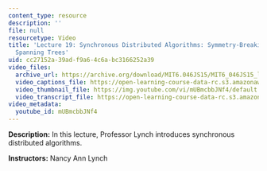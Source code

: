 ```yaml
---
content_type: resource
description: ''
file: null
resourcetype: Video
title: 'Lecture 19: Synchronous Distributed Algorithms: Symmetry-Breaking. Shortest-Paths
  Spanning Trees'
uid: cc27152a-39ad-f9a6-4c6a-bc3166252a39
video_files:
  archive_url: https://archive.org/download/MIT6.046JS15/MIT6_046JS15_lec19_300k.mp4
  video_captions_file: https://open-learning-course-data-rc.s3.amazonaws.com/6-046j-design-and-analysis-of-algorithms-spring-2015/e9878959e223527380cbc1415bdf908a_mUBmcbbJNf4.vtt
  video_thumbnail_file: https://img.youtube.com/vi/mUBmcbbJNf4/default.jpg
  video_transcript_file: https://open-learning-course-data-rc.s3.amazonaws.com/6-046j-design-and-analysis-of-algorithms-spring-2015/836cf86687c635e3566e26ab3c852f70_mUBmcbbJNf4.pdf
video_metadata:
  youtube_id: mUBmcbbJNf4
---
```


**Description:** In this lecture, Professor Lynch introduces synchronous distributed algorithms.

**Instructors:** Nancy Ann Lynch